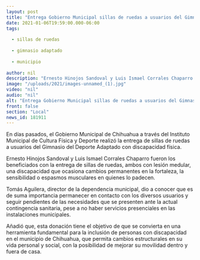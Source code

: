 ```yaml
---
layout: post
title: "Entrega Gobierno Municipal sillas de ruedas a usuarios del Gimnasio del Deporte Adaptado"
date: 2021-01-06T19:59:00.000-06:00
tags:
  
  - sillas de ruedas
  
  - gimnasio adaptado
  
  - municipio
  
author: nil
description: "Ernesto Hinojos Sandoval y Luis Ismael Corrales Chaparro fueron los beneficiados con la entrega de sillas de ruedas"
image: "/uploads/2021/images-unnamed_(1).jpg"
video: "nil"
audio: "nil"
alt: "Entrega Gobierno Municipal sillas de ruedas a usuarios del Gimnasio del Deporte Adaptado"
front: false
section: "Local"
news_id: 181911
---
```


En días pasados, el Gobierno Municipal de Chihuahua a través del Instituto Municipal de Cultura Física y Deporte realizó la entrega de sillas de ruedas a usuarios del Gimnasio del Deporte Adaptado con discapacidad física.

Ernesto Hinojos Sandoval y Luis Ismael Corrales Chaparro fueron los beneficiados con la entrega de sillas de ruedas, ambos con lesión medular, una discapacidad que ocasiona cambios permanentes en la fortaleza, la sensibilidad o espasmos musculares en quienes lo padecen.

Tomás Aguilera, director de la dependencia municipal, dio a conocer que es de suma importancia permanecer en contacto con los diversos usuarios y seguir pendientes de las necesidades que se presenten ante la actual contingencia sanitaria, pese a no haber servicios presenciales en las instalaciones municipales.

Añadió que, esta donación tiene el objetivo de que se convierta en una herramienta fundamental para la inclusión de personas con discapacidad en el municipio de Chihuahua, que permita cambios estructurales en su vida personal y social, con la posibilidad de mejorar su movilidad dentro y fuera de casa.